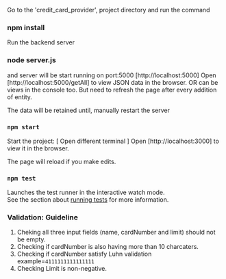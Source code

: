 Go to the 'credit_card_provider', project directory and run the command
### npm install


Run the backend server
### node server.js
and server will be start running on port:5000 [http://localhost:5000] 
Open [http://localhost:5000/getAll] to view JSON data in the browser.
OR can be views in the console too.
But need to refresh the page after every addition of entity.

The data will be retained until, manually restart the server


### `npm start`
Start the project: [ Open different terminal ]
Open [http://localhost:3000] to view it in the browser.

The page will reload if you make edits.<br />


### `npm test`
Launches the test runner in the interactive watch mode.<br />
See the section about [running tests](https://facebook.github.io/create-react-app/docs/running-tests) for more information.


### Validation: Guideline
1. Cheking all three input fields (name, cardNumber and limit) should not be empty.
2. Checking if cardNumber is also having more than 10 charcaters.
3. Checking if cardNumber satisfy Luhn validation example=`4111111111111111`
3. Checking Limit is non-negative.